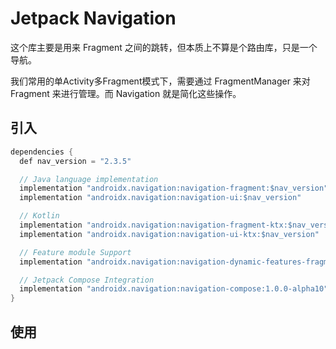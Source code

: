 # Jetpack Navigation 

这个库主要是用来 Fragment 之间的跳转，但本质上不算是个路由库，只是一个导航。

我们常用的单Activity多Fragment模式下，需要通过 FragmentManager 来对 Fragment 来进行管理。而 Navigation 就是简化这些操作。

## 引入
```java
dependencies {
  def nav_version = "2.3.5"

  // Java language implementation
  implementation "androidx.navigation:navigation-fragment:$nav_version"
  implementation "androidx.navigation:navigation-ui:$nav_version"

  // Kotlin
  implementation "androidx.navigation:navigation-fragment-ktx:$nav_version"
  implementation "androidx.navigation:navigation-ui-ktx:$nav_version"

  // Feature module Support
  implementation "androidx.navigation:navigation-dynamic-features-fragment:$nav_version"

  // Jetpack Compose Integration
  implementation "androidx.navigation:navigation-compose:1.0.0-alpha10"
}
```

## 使用
